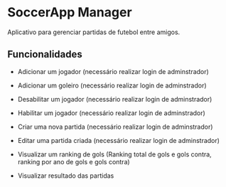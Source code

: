# SoccerApp Manager
Aplicativo para gerenciar partidas de futebol entre amigos.

## Funcionalidades

- Adicionar um jogador (necessário realizar login de adminstrador)
- Adicionar um goleiro (necessário realizar login de adminstrador)
- Desabilitar um jogador (necessário realizar login de adminstrador)
- Habilitar um jogador (necessário realizar login de adminstrador)
- Criar uma nova partida (necessário realizar login de adminstrador)
- Editar uma partida criada (necessário realizar login de adminstrador)

- Visualizar um ranking de gols (Ranking total de gols e gols contra, ranking por ano de gols e gols contra)
- Visualizar resultado das partidas
